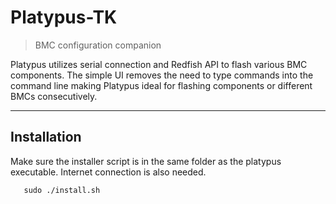 # Platypus-TK

> BMC configuration companion

Platypus utilizes serial connection and Redfish API to flash various BMC 
components. The simple UI removes the need to type commands into the command line
making Platypus ideal for flashing components or different BMCs consecutively.

---
## Installation
Make sure the installer script is in the same folder as the platypus executable.
Internet connection is also needed. 

   ```sudo chmod +x ./install.sh
      sudo ./install.sh

   ```




